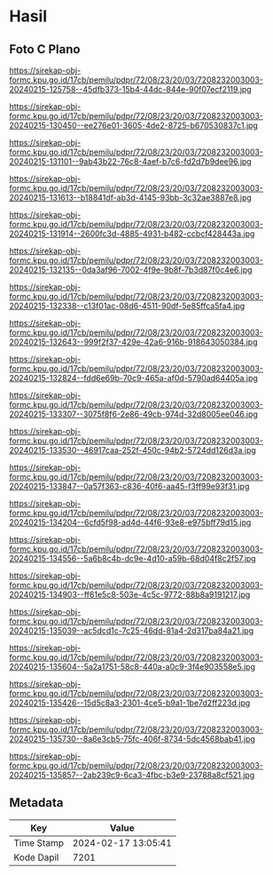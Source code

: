 # Hasil

## Foto C Plano

https://sirekap-obj-formc.kpu.go.id/17cb/pemilu/pdpr/72/08/23/20/03/7208232003003-20240215-125758--45dfb373-15b4-44dc-844e-90f07ecf2119.jpg

https://sirekap-obj-formc.kpu.go.id/17cb/pemilu/pdpr/72/08/23/20/03/7208232003003-20240215-130450--ee276e01-3605-4de2-8725-b670530837c1.jpg

https://sirekap-obj-formc.kpu.go.id/17cb/pemilu/pdpr/72/08/23/20/03/7208232003003-20240215-131101--9ab43b22-76c8-4aef-b7c6-fd2d7b9dee96.jpg

https://sirekap-obj-formc.kpu.go.id/17cb/pemilu/pdpr/72/08/23/20/03/7208232003003-20240215-131613--b18841df-ab3d-4145-93bb-3c32ae3887e8.jpg

https://sirekap-obj-formc.kpu.go.id/17cb/pemilu/pdpr/72/08/23/20/03/7208232003003-20240215-131914--2600fc3d-4885-4931-b482-ccbcf428443a.jpg

https://sirekap-obj-formc.kpu.go.id/17cb/pemilu/pdpr/72/08/23/20/03/7208232003003-20240215-132135--0da3af96-7002-4f9e-9b8f-7b3d87f0c4e6.jpg

https://sirekap-obj-formc.kpu.go.id/17cb/pemilu/pdpr/72/08/23/20/03/7208232003003-20240215-132338--c13f01ac-08d6-4511-90df-5e85ffca5fa4.jpg

https://sirekap-obj-formc.kpu.go.id/17cb/pemilu/pdpr/72/08/23/20/03/7208232003003-20240215-132643--999f2f37-429e-42a6-916b-918643050384.jpg

https://sirekap-obj-formc.kpu.go.id/17cb/pemilu/pdpr/72/08/23/20/03/7208232003003-20240215-132824--fdd6e69b-70c9-465a-af0d-5790ad64405a.jpg

https://sirekap-obj-formc.kpu.go.id/17cb/pemilu/pdpr/72/08/23/20/03/7208232003003-20240215-133307--3075f8f6-2e86-49cb-974d-32d8005ee046.jpg

https://sirekap-obj-formc.kpu.go.id/17cb/pemilu/pdpr/72/08/23/20/03/7208232003003-20240215-133530--46917caa-252f-450c-94b2-5724dd126d3a.jpg

https://sirekap-obj-formc.kpu.go.id/17cb/pemilu/pdpr/72/08/23/20/03/7208232003003-20240215-133847--0a57f363-c836-40f6-aa45-f3ff99e93f31.jpg

https://sirekap-obj-formc.kpu.go.id/17cb/pemilu/pdpr/72/08/23/20/03/7208232003003-20240215-134204--6cfd5f98-ad4d-44f6-93e8-e975bff79d15.jpg

https://sirekap-obj-formc.kpu.go.id/17cb/pemilu/pdpr/72/08/23/20/03/7208232003003-20240215-134556--5a6b8c4b-dc9e-4d10-a59b-68d04f8c2f57.jpg

https://sirekap-obj-formc.kpu.go.id/17cb/pemilu/pdpr/72/08/23/20/03/7208232003003-20240215-134903--ff61e5c8-503e-4c5c-9772-88b8a9191217.jpg

https://sirekap-obj-formc.kpu.go.id/17cb/pemilu/pdpr/72/08/23/20/03/7208232003003-20240215-135039--ac5dcd1c-7c25-46dd-81a4-2d317ba84a21.jpg

https://sirekap-obj-formc.kpu.go.id/17cb/pemilu/pdpr/72/08/23/20/03/7208232003003-20240215-135604--5a2a1751-58c8-440a-a0c9-3f4e903558e5.jpg

https://sirekap-obj-formc.kpu.go.id/17cb/pemilu/pdpr/72/08/23/20/03/7208232003003-20240215-135426--15d5c8a3-2301-4ce5-b9a1-1be7d2ff223d.jpg

https://sirekap-obj-formc.kpu.go.id/17cb/pemilu/pdpr/72/08/23/20/03/7208232003003-20240215-135730--8a6e3cb5-75fc-406f-8734-5dc4568bab41.jpg

https://sirekap-obj-formc.kpu.go.id/17cb/pemilu/pdpr/72/08/23/20/03/7208232003003-20240215-135857--2ab239c9-6ca3-4fbc-b3e9-23788a8cf521.jpg


## Metadata

| Key        | Value               |
| ---------- | ------------------- |
| Time Stamp | 2024-02-17 13:05:41 |
| Kode Dapil | 7201                |



